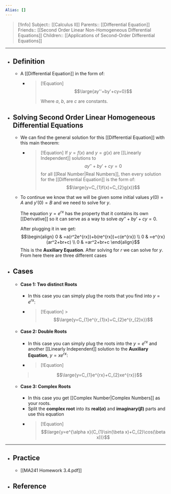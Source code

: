 ```yaml
---
Alias: []
---
```

> [!Info]
> Subject:: [[Calculus II]]
> Parents:: [[Differential Equation]]
> Friends:: [[Second Order Linear Non-Homogeneous Differential Equations]]
> Children:: [[Applications of Second-Order Differential Equations]]
---
- ## Definition
	- A [[Differential Equation]] in the form of:
		- > [!Equation]
		  > $$\large{ay''+by'+cy=0}$$
		  > 
		  > Where $a$, $b$, are $c$ are constants.
- ## Solving Second Order Linear Homogeneous Differential Equations
	- We can find the general solution for this [[Differential Equation]] with this main theorem:
		- > [!Equation]
		  > If $y=f(x)$ and $y=g(x)$ are [[Linearly Independent]] solutions to 
		  > $$ay′′+by′+cy=0$$
		  > for all [[Real Number|Real Numbers]], then every solution for the [[Differential Equation]] is the form of:
		  > $$\large{y=C_{1}f(x)+C_{2}g(x)}$$

	- To continue we know that we will be given some initial values $y(0)=A$ and $y'(0)=B$ and we need to solve for $y$.
	  
	  The equation $y=e^{rx}$ has the property that it contains its own [[Derivative]] so it can serve as a way to solve $ay''+by'+cy=0$.
	  
	  After plugging it in we get:
		  $$\begin{align}
	    0 & =a(r^2e^{rx})+b(re^{rx})+c(e^{rx}) \\
	    0 & =e^{rx}(ar^2+br+c) \\
	    0 & =ar^2+br+c
        \end{align}$$
		  This is the **Auxiliary Equation**. After solving for $r$ we can solve for $y$. From here there are three different cases
- ## Cases
	- #### Case 1: Two distinct Roots
		- In this case you can simply plug the roots that you find into $y=e^{rx}$:
		- > [!Equation]
			  > $$\large{y=C_{1}e^{r_{1}x}+C_{2}e^{r_{2}x}}$$
	- #### Case 2: Double Roots
		- In this case you can simply plug the roots into the $y=e^{rx}$ and another [[Linearly Independent]] solution to the **Auxiliary Equation**, $y=xe^{rx}$:
		- > [!Equation]
		> $$\large{y=C_{1}e^{rx}+C_{2}xe^{rx}}$$
	- #### Case 3: Complex Roots
		- In this case you get [[Complex Number|Complex Numbers]] as your roots.
		- Split the **complex root** into its **real($\alpha$)** and **imaginary($\beta$)** parts and use this equation
		- > [!Equation]
		   > $$\large{y=e^{\alpha x}(C_{1}\sin(\beta x)+C_{2}\cos(\beta x))}$$
---
- ## Practice
	- [[MA241 Homework 3.4.pdf]]
- ## Reference